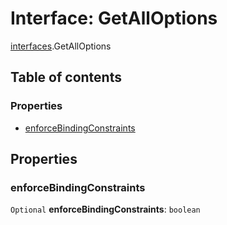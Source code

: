 # Interface: GetAllOptions

[interfaces](/auto-docs/fixed-layout-editor/modules/interfaces.md).GetAllOptions

## Table of contents

### Properties

* [enforceBindingConstraints](/auto-docs/fixed-layout-editor/interfaces/interfaces.GetAllOptions.md#enforcebindingconstraints)

## Properties

### enforceBindingConstraints

`Optional` **enforceBindingConstraints**: `boolean`
